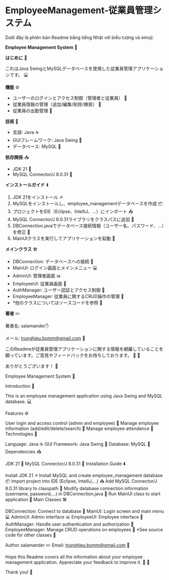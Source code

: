 # EmployeeManagement-従業員管理システム
Dưới đây là phiên bản Readme bằng tiếng Nhật với biểu tượng và emoji:

**Employee Management System** :briefcase:

**はじめに** :rocket:

これはJava SwingとMySQLデータベースを使用した従業員管理アプリケーションです。 :computer:

**機能** :gear:

- ユーザーのログインとアクセス制御（管理者と従業員） :key:
- 従業員情報の管理（追加/編集/削除/検索） :bust_in_silhouette:
- 従業員の出勤管理 :calendar:

**技術** :wrench:

- 言語: Java :coffee:
- GUIフレームワーク: Java Swing :art:
- データベース: MySQL :floppy_disk:

**依存関係** :inbox_tray:

- JDK 21 :hammer:
- MySQL Connector/J 8.0.31 :electric_plug:

**インストールガイド** :arrow_down:

1. JDK 21をインストール :arrow_upper_right:
2. MySQLをインストールし、employee_managementデータベースを作成 :package:
3. プロジェクトをIDE（Eclipse、IntelliJ、...）にインポート :inbox_tray:
4. MySQL Connector/J 8.0.31ライブラリをクラスパスに追加 :file_folder:
5. DBConnection.javaでデータベース接続情報（ユーザー名、パスワード、...）を修正 :pencil:
6. MainUIクラスを実行してアプリケーションを起動 :rocket:

**メインクラス** :hammer_and_wrench:

- DBConnection: データベースへの接続 :file_folder:
- MainUI: ログイン画面とメインメニュー :computer:
- AdminUI: 管理者画面 :bar_chart:
- EmployeeUI: 従業員画面 :briefcase:
- AuthManager: ユーザー認証とアクセス制御 :cop:
- EmployeeManager: 従業員に関するCRUD操作の管理 :busts_in_silhouette:
- *他のクラスについてはソースコードを参照 :file_folder:

**著者** :pencil2:

著者名: salamander:raised_hand:

メール: trunghieu.bomm@gmail.com :email:

このReadmeが従業員管理アプリケーションに関する情報を網羅していることを願っています。ご意見やフィードバックをお待ちしております。 :pray: :tada:

ありがとうございます！ :rocket:

Employee Management System :briefcase:

Introduction :rocket:

This is an employee management application using Java Swing and MySQL database. :computer:

Features :gear:

User login and access control (admin and employee) :key:
Manage employee information (add/edit/delete/search) :bust_in_silhouette:
Manage employee attendance :calendar:
Technologies :wrench:

Language: Java :coffee:
GUI Framework: Java Swing :art:
Database: MySQL :floppy_disk:
Dependencies :inbox_tray:

JDK 21 :hammer:
MySQL Connector/J 8.0.31 :electric_plug:
Installation Guide :arrow_down:

Install JDK 21 :arrow_upper_right:
Install MySQL and create employee_management database :package:
Import project into IDE (Eclipse, IntelliJ,...) :inbox_tray:
Add MySQL Connector/J 8.0.31 library to classpath :file_folder:
Modify database connection information (username, password,...) in DBConnection.java :pencil:
Run MainUI class to start application :rocket:
Main Classes :hammer_and_wrench:

DBConnection: Connect to database :file_folder:
MainUI: Login screen and main menu :computer:
AdminUI: Admin interface :bar_chart:
EmployeeUI: Employee interface :briefcase:
AuthManager: Handle user authentication and authorization :cop:
EmployeeManager: Manage CRUD operations on employees :busts_in_silhouette:
*See source code for other classes :file_folder:

Author salamander :pencil2:
Email: trunghieu.bomm@gmail.com :email:

Hope this Readme covers all the information about your employee management application. Appreciate your feedback to improve it. :pray: :tada:

Thank you! :rocket:
